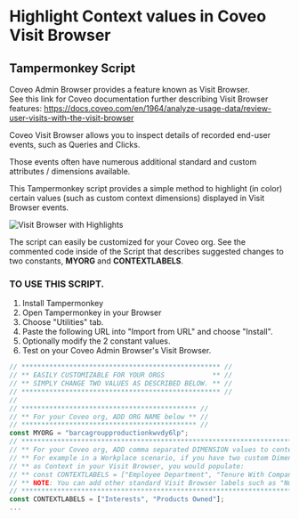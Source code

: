 # Highlight Context values in Coveo Visit Browser

## Tampermonkey Script

Coveo Admin Browser provides a feature known as Visit Browser.  
See this link for Coveo documentation further describing Visit Browser features: https://docs.coveo.com/en/1964/analyze-usage-data/review-user-visits-with-the-visit-browser

Coveo Visit Browser allows you to inspect details of recorded end-user events, such as Queries and Clicks.

Those events often have numerous additional standard and custom attributes / dimensions available.

This Tampermonkey script provides a simple method to highlight (in color) certain values (such as custom context dimensions) displayed in Visit Browser events.

![Visit Browser with Highlights](https://drive.google.com/uc?id=1IMy30bPZre8pDkGfAccs_6FIlVLByocL&export=download)

The script can easily be customized for your Coveo org.
See the commented code inside of the Script that describes suggested changes to two constants, **MYORG** and **CONTEXTLABELS**.

### TO USE THIS SCRIPT.

1. Install Tampermonkey
2. Open Tampermonkey in your Browser
3. Choose "Utilities" tab.
4. Paste the following URL into "Import from URL" and choose "Install".
5. Optionally modify the 2 constant values.
6. Test on your Coveo Admin Browser's Visit Browser.

```JavaScript
// ************************************************** //
// ** EASILY CUSTOMIZABLE FOR YOUR ORGS            ** //
// ** SIMPLY CHANGE TWO VALUES AS DESCRIBED BELOW. ** //
// ************************************************** //
//
// ******************************************** //
// ** For your Coveo org, ADD ORG NAME below ** //
// ******************************************** //
const MYORG = "barcagroupproductionkwvdy6lp";
// *************************************************************************** //
// ** For your Coveo org, ADD comma separated DIMENSION values to contextLabels below ** //
// ** For example in a Workplace scenario, if you have two custom Dimensions showing...
// ** as Context in your Visit Browser, you would populate:
// ** const CONTEXTLABELS = ["Employee Department", "Tenure With Company"];
// ** NOTE: You can add other standard Visit Browser labels such as "Number of Results" if desired.
// *************************************************************************** //
const CONTEXTLABELS = ["Interests", "Products Owned"];
...
```
